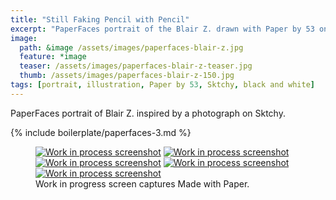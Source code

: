 ```yaml
---
title: "Still Faking Pencil with Pencil"
excerpt: "PaperFaces portrait of the Blair Z. drawn with Paper by 53 on an iPad."
image: 
  path: &image /assets/images/paperfaces-blair-z.jpg 
  feature: *image
  teaser: /assets/images/paperfaces-blair-z-teaser.jpg
  thumb: /assets/images/paperfaces-blair-z-150.jpg
tags: [portrait, illustration, Paper by 53, Sktchy, black and white]
---
```


PaperFaces portrait of Blair Z. inspired by a photograph on Sktchy.

{% include boilerplate/paperfaces-3.md %}

<figure class="third">
  <a href="{{ site.url }}/assets/images/paperfaces-blair-z-process-1-lg.jpg"><img src="{{ site.url }}/assets/images/paperfaces-blair-z-process-1-600.jpg" alt="Work in process screenshot"></a>
  <a href="{{ site.url }}/assets/images/paperfaces-blair-z-process-2-lg.jpg"><img src="{{ site.url }}/assets/images/paperfaces-blair-z-process-2-600.jpg" alt="Work in process screenshot"></a>
  <a href="{{ site.url }}/assets/images/paperfaces-blair-z-process-3-lg.jpg"><img src="{{ site.url }}/assets/images/paperfaces-blair-z-process-3-600.jpg" alt="Work in process screenshot"></a>
  <a href="{{ site.url }}/assets/images/paperfaces-blair-z-process-4-lg.jpg"><img src="{{ site.url }}/assets/images/paperfaces-blair-z-process-4-600.jpg" alt="Work in process screenshot"></a>
  <a href="{{ site.url }}/assets/images/paperfaces-blair-z-lg.jpg"><img src="{{ site.url }}/assets/images/paperfaces-blair-z-process-5-600.jpg" alt="Work in process screenshot"></a>
  <figcaption>Work in progress screen captures Made with Paper.</figcaption>
</figure>
